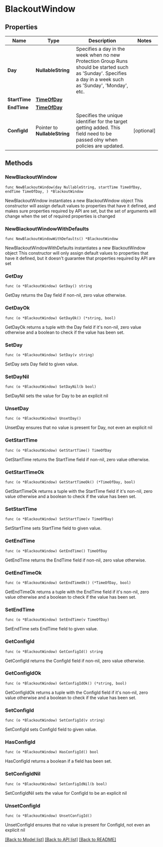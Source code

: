 # BlackoutWindow

## Properties

Name | Type | Description | Notes
------------ | ------------- | ------------- | -------------
**Day** | **NullableString** | Specifies a day in the week when no new Protection Group Runs should be started such as &#39;Sunday&#39;. Specifies a day in a week such as &#39;Sunday&#39;, &#39;Monday&#39;, etc. | 
**StartTime** | [**TimeOfDay**](TimeOfDay.md) |  | 
**EndTime** | [**TimeOfDay**](TimeOfDay.md) |  | 
**ConfigId** | Pointer to **NullableString** | Specifies the unique identifier for the target getting added. This field need to be passed olny when policies are updated. | [optional] 

## Methods

### NewBlackoutWindow

`func NewBlackoutWindow(day NullableString, startTime TimeOfDay, endTime TimeOfDay, ) *BlackoutWindow`

NewBlackoutWindow instantiates a new BlackoutWindow object
This constructor will assign default values to properties that have it defined,
and makes sure properties required by API are set, but the set of arguments
will change when the set of required properties is changed

### NewBlackoutWindowWithDefaults

`func NewBlackoutWindowWithDefaults() *BlackoutWindow`

NewBlackoutWindowWithDefaults instantiates a new BlackoutWindow object
This constructor will only assign default values to properties that have it defined,
but it doesn't guarantee that properties required by API are set

### GetDay

`func (o *BlackoutWindow) GetDay() string`

GetDay returns the Day field if non-nil, zero value otherwise.

### GetDayOk

`func (o *BlackoutWindow) GetDayOk() (*string, bool)`

GetDayOk returns a tuple with the Day field if it's non-nil, zero value otherwise
and a boolean to check if the value has been set.

### SetDay

`func (o *BlackoutWindow) SetDay(v string)`

SetDay sets Day field to given value.


### SetDayNil

`func (o *BlackoutWindow) SetDayNil(b bool)`

 SetDayNil sets the value for Day to be an explicit nil

### UnsetDay
`func (o *BlackoutWindow) UnsetDay()`

UnsetDay ensures that no value is present for Day, not even an explicit nil
### GetStartTime

`func (o *BlackoutWindow) GetStartTime() TimeOfDay`

GetStartTime returns the StartTime field if non-nil, zero value otherwise.

### GetStartTimeOk

`func (o *BlackoutWindow) GetStartTimeOk() (*TimeOfDay, bool)`

GetStartTimeOk returns a tuple with the StartTime field if it's non-nil, zero value otherwise
and a boolean to check if the value has been set.

### SetStartTime

`func (o *BlackoutWindow) SetStartTime(v TimeOfDay)`

SetStartTime sets StartTime field to given value.


### GetEndTime

`func (o *BlackoutWindow) GetEndTime() TimeOfDay`

GetEndTime returns the EndTime field if non-nil, zero value otherwise.

### GetEndTimeOk

`func (o *BlackoutWindow) GetEndTimeOk() (*TimeOfDay, bool)`

GetEndTimeOk returns a tuple with the EndTime field if it's non-nil, zero value otherwise
and a boolean to check if the value has been set.

### SetEndTime

`func (o *BlackoutWindow) SetEndTime(v TimeOfDay)`

SetEndTime sets EndTime field to given value.


### GetConfigId

`func (o *BlackoutWindow) GetConfigId() string`

GetConfigId returns the ConfigId field if non-nil, zero value otherwise.

### GetConfigIdOk

`func (o *BlackoutWindow) GetConfigIdOk() (*string, bool)`

GetConfigIdOk returns a tuple with the ConfigId field if it's non-nil, zero value otherwise
and a boolean to check if the value has been set.

### SetConfigId

`func (o *BlackoutWindow) SetConfigId(v string)`

SetConfigId sets ConfigId field to given value.

### HasConfigId

`func (o *BlackoutWindow) HasConfigId() bool`

HasConfigId returns a boolean if a field has been set.

### SetConfigIdNil

`func (o *BlackoutWindow) SetConfigIdNil(b bool)`

 SetConfigIdNil sets the value for ConfigId to be an explicit nil

### UnsetConfigId
`func (o *BlackoutWindow) UnsetConfigId()`

UnsetConfigId ensures that no value is present for ConfigId, not even an explicit nil

[[Back to Model list]](../README.md#documentation-for-models) [[Back to API list]](../README.md#documentation-for-api-endpoints) [[Back to README]](../README.md)


